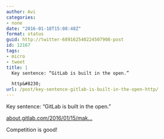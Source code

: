 ```yaml
---
author: Avi
categories:
- none
date: "2016-01-18T15:08:48Z"
format: status
guid: http://twitter-689162540224507908-post
id: 12167
tags:
- micro
- tweet
title: |
  Key sentence: “GitLab is built in the open.”

  http&#8230;
url: /post/key-sentence-gitlab-is-built-in-the-open-http/
---
```

Key sentence: “GitLab is built in the open.”

[about.gitlab.com/2016/01/15/mak…](https://about.gitlab.com/2016/01/15/making-gitlab-better-for-large-open-source-projects/)

Competition is good!